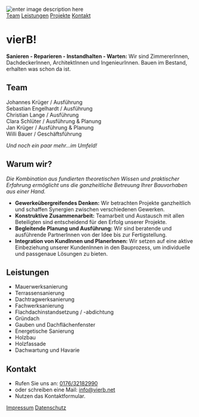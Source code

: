 <!DOCTYPE html>
<html>

<head>
  <meta charset="utf-8">
  <meta name="viewport" content="width=device-width, initial-scale=1.0">
  <title>home</title>
  <link rel="stylesheet" href="https://stackedit.io/style.css" />
</head>

<body class="stackedit">
  <div class="stackedit__html"><p><img src="https://i.postimg.cc/HkhxZDhd/output-onlinepngtools.png" alt="enter image description here"><br>
<a href="subpage/team.md">Team</a> <a href="subpage/leistungen.html">Leistungen</a> <a href="subpage/projekte.html">Projekte</a> <a href="subpage/kontakt.html">Kontakt</a></p>
<h1 id="vierb">vierB!</h1>
<p><strong>Sanieren - Reparieren - Instandhalten - Warten:</strong> Wir sind ZimmererInnen, DachdeckerInnen, ArchitektInnen und IngenieurInnen. Bauen im Bestand, erhalten was schon da ist.</p>
<h2 id="team">Team</h2>
<p>Johannes Krüger / Ausführung<br>
Sebastian Engelhardt / Ausführung<br>
Christian Lange / Ausführung<br>
Clara Schlüter / Ausführung &amp; Planung<br>
Jan Krüger / Ausführung &amp; Planung<br>
Willi Bauer / Geschäftsführung</p>
<p><em>Und noch ein paar mehr…im Umfeld!</em></p>
<h2 id="warum-wir">Warum wir?</h2>
<p><em>Die Kombination aus fundierten theoretischen Wissen und praktischer Erfahrung ermöglicht uns die ganzheitliche Betreuung Ihrer Bauvorhaben aus einer Hand.</em></p>
<ul>
<li><strong>Gewerkeübergreifendes Denken:</strong> Wir betrachten Projekte ganzheitlich und schaffen Synergien zwischen verschiedenen Gewerken.</li>
<li><strong>Konstruktive Zusammenarbeit:</strong> Teamarbeit und Austausch mit allen Beteiligten sind entscheidend für den Erfolg unserer Projekte.</li>
<li><strong>Begleitende Planung und Ausführung:</strong> Wir sind beratende und ausführende PartnerInnen von der Idee bis zur Fertigstellung.</li>
<li><strong>Integration von KundInnen und PlanerInnen:</strong> Wir setzen auf eine aktive Einbeziehung unserer KundenInnen in den Bauprozess, um individuelle und passgenaue Lösungen zu bieten.</li>
</ul>
<h2 id="leistungen">Leistungen</h2>
<ul>
<li>Mauerwerksanierung</li>
<li>Terrassensanierung</li>
<li>Dachtragwerksanierung</li>
<li>Fachwerksanierung</li>
<li>Flachdachinstandsetzung / -abdichtung</li>
<li>Gründach</li>
<li>Gauben und Dachflächenfenster</li>
<li>Energetische Sanierung</li>
<li>Holzbau</li>
<li>Holzfassade</li>
<li>Dachwartung und Havarie</li>
</ul>
<h2 id="kontakt">Kontakt</h2>
<ul>
<li>Rufen Sie uns an: <a href="tel:+4917632182990">0176/32182990</a></li>
<li>oder schreiben eine Mail: <a href="mailto:info@vierb.net">info@vierb.net</a></li>
<li>Nutzen das Kontaktformular.</li>
</ul>
<p><a href="subpage/impressum.html">Impressum</a> <a href="subpage/datenschutz.html">Datenschutz</a></p>
</div>
</body>

</html>
